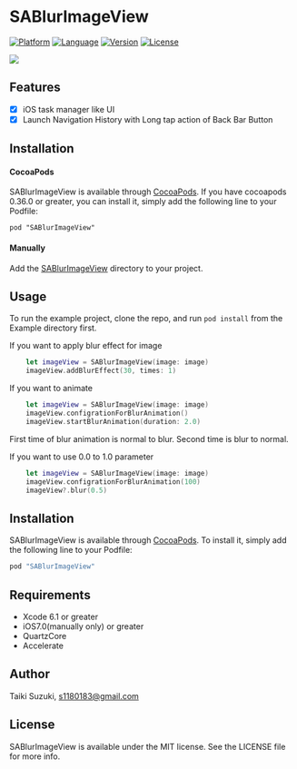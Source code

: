 # SABlurImageView

[![Platform](http://img.shields.io/badge/platform-ios-blue.svg?style=flat
)](https://developer.apple.com/iphone/index.action)
[![Language](http://img.shields.io/badge/language-swift-brightgreen.svg?style=flat
)](https://developer.apple.com/swift)
[![Version](https://img.shields.io/cocoapods/v/SAHistoryNavigationViewController.svg?style=flat)](http://cocoapods.org/pods/SAHistoryNavigationViewController)
[![License](https://img.shields.io/cocoapods/l/SAHistoryNavigationViewController.svg?style=flat)](http://cocoapods.org/pods/SAHistoryNavigationViewController)

![](./SampleImage/sample.gif)



## Features

- [x] iOS task manager like UI
- [x] Launch Navigation History with Long tap action of Back Bar Button

## Installation

#### CocoaPods

SABlurImageView is available through [CocoaPods](http://cocoapods.org). If you have cocoapods 0.36.0 or greater, you can install
it, simply add the following line to your Podfile:

    pod "SABlurImageView"

#### Manually

Add the [SABlurImageView](./SABlurImageView) directory to your project. 

## Usage

To run the example project, clone the repo, and run `pod install` from the Example directory first.

If you want to apply blur effect for image

```swift
	let imageView = SABlurImageView(image: image)
	imageView.addBlurEffect(30, times: 1)	
```

If you want to animate

```swift
	let imageView = SABlurImageView(image: image)
	imageView.configrationForBlurAnimation()
	imageView.startBlurAnimation(duration: 2.0)
```

First time of blur animation is normal to blur. Second time is blur to normal.

If you want to use 0.0 to 1.0 parameter

```swift
	let imageView = SABlurImageView(image: image)
	imageView.configrationForBlurAnimation(100)
	imageView?.blur(0.5)
```

## Installation

SABlurImageView is available through [CocoaPods](http://cocoapods.org). To install
it, simply add the following line to your Podfile:

```ruby
pod "SABlurImageView"
```
## Requirements

- Xcode 6.1 or greater
- iOS7.0(manually only) or greater
- QuartzCore
- Accelerate

## Author

Taiki Suzuki, s1180183@gmail.com

## License

SABlurImageView is available under the MIT license. See the LICENSE file for more info.
